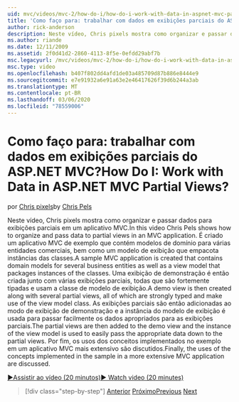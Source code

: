 ```yaml
---
uid: mvc/videos/mvc-2/how-do-i/how-do-i-work-with-data-in-aspnet-mvc-partial-views
title: 'Como faço para: trabalhar com dados em exibições parciais do ASP.NET MVC? | Microsoft Docs'
author: rick-anderson
description: Neste vídeo, Chris pixels mostra como organizar e passar dados para exibições parciais em um aplicativo MVC. É criado um aplicativo MVC de exemplo que contém o domínio...
ms.author: riande
ms.date: 12/11/2009
ms.assetid: 2f0d41d2-2860-4113-8f5e-0efdd29abf7b
msc.legacyurl: /mvc/videos/mvc-2/how-do-i/how-do-i-work-with-data-in-aspnet-mvc-partial-views
msc.type: video
ms.openlocfilehash: b407f802dd4afd1de03a485709d87b886e8444e9
ms.sourcegitcommit: e7e91932a6e91a63e2e46417626f39d6b244a3ab
ms.translationtype: MT
ms.contentlocale: pt-BR
ms.lasthandoff: 03/06/2020
ms.locfileid: "78559006"
---
```

# <a name="how-do-i-work-with-data-in-aspnet-mvc-partial-views"></a><span data-ttu-id="2a757-105">Como faço para: trabalhar com dados em exibições parciais do ASP.NET MVC?</span><span class="sxs-lookup"><span data-stu-id="2a757-105">How Do I: Work with Data in ASP.NET MVC Partial Views?</span></span>

<span data-ttu-id="2a757-106">por [Chris pixels](https://twitter.com/chrispels)</span><span class="sxs-lookup"><span data-stu-id="2a757-106">by [Chris Pels](https://twitter.com/chrispels)</span></span>

<span data-ttu-id="2a757-107">Neste vídeo, Chris pixels mostra como organizar e passar dados para exibições parciais em um aplicativo MVC.</span><span class="sxs-lookup"><span data-stu-id="2a757-107">In this video Chris Pels shows how to organize and pass data to partial views in an MVC application.</span></span> <span data-ttu-id="2a757-108">É criado um aplicativo MVC de exemplo que contém modelos de domínio para várias entidades comerciais, bem como um modelo de exibição que empacota instâncias das classes.</span><span class="sxs-lookup"><span data-stu-id="2a757-108">A sample MVC application is created that contains domain models for several business entities as well as a view model that packages instances of the classes.</span></span> <span data-ttu-id="2a757-109">Uma exibição de demonstração é então criada junto com várias exibições parciais, todas que são fortemente tipadas e usam a classe de modelo de exibição.</span><span class="sxs-lookup"><span data-stu-id="2a757-109">A demo view is then created along with several partial views, all of which are strongly typed and make use of the view model class.</span></span> <span data-ttu-id="2a757-110">As exibições parciais são então adicionadas ao modo de exibição de demonstração e a instância do modelo de exibição é usada para passar facilmente os dados apropriados para as exibições parciais.</span><span class="sxs-lookup"><span data-stu-id="2a757-110">The partial views are then added to the demo view and the instance of the view model is used to easily pass the appropriate data down to the partial views.</span></span> <span data-ttu-id="2a757-111">Por fim, os usos dos conceitos implementados no exemplo em um aplicativo MVC mais extensivo são discutidos.</span><span class="sxs-lookup"><span data-stu-id="2a757-111">Finally, the uses of the concepts implemented in the sample in a more extensive MVC application are discussed.</span></span>

[<span data-ttu-id="2a757-112">&#9654;Assistir ao vídeo (20 minutos)</span><span class="sxs-lookup"><span data-stu-id="2a757-112">&#9654; Watch video (20 minutes)</span></span>](https://channel9.msdn.com/Blogs/ASP-NET-Site-Videos/how-do-i-work-with-data-in-aspnet-mvc-partial-views)

> [!div class="step-by-step"]
> <span data-ttu-id="2a757-113">[Anterior](how-do-i-return-json-formatted-data-for-an-ajax-call-in-an-aspnet-mvc-web-application.md)
> [Próximo](how-do-i-implement-view-models-to-manage-data-for-aspnet-mvc-views.md)</span><span class="sxs-lookup"><span data-stu-id="2a757-113">[Previous](how-do-i-return-json-formatted-data-for-an-ajax-call-in-an-aspnet-mvc-web-application.md)
[Next](how-do-i-implement-view-models-to-manage-data-for-aspnet-mvc-views.md)</span></span>

